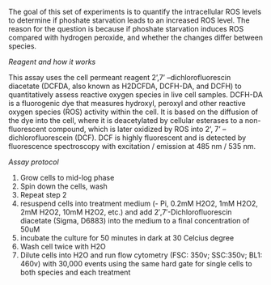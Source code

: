 The goal of this set of experiments is to quantify the intracellular ROS levels to determine if phoshate starvation leads to an increased ROS level. The reason for the question is because if phoshate starvation induces ROS compared with hydrogen peroxide, and whether the changes differ between species.

_Reagent and how it works_

This assay uses the cell permeant reagent 2’,7’ –dichlorofluorescin diacetate (DCFDA, also known as H2DCFDA, DCFH-DA, and DCFH) to quantitatively assess reactive oxygen species in live cell samples. DCFH-DA is a fluorogenic dye that measures hydroxyl, peroxyl and other reactive oxygen species (ROS) activity within the cell. It is based on the diffusion of the dye into the cell, where it is deacetylated by cellular esterases to a non-fluorescent compound, which is later oxidized by ROS into 2’, 7’ –dichlorofluorescein (DCF). DCF is highly fluorescent and is detected by fluorescence spectroscopy with excitation / emission at 485 nm / 535 nm.

_Assay protocol_

1. Grow cells to mid-log phase
2. Spin down the cells, wash
3. Repeat step 2
4. resuspend cells into treatment medium (- Pi, 0.2mM H2O2, 1mM H2O2, 2mM H2O2, 10mM H2O2, etc.) and add 2′,7′-Dichlorofluorescin diacetate (Sigma, D6883) into the medium to a final concentration of 50uM
5. incubate the culture for 50 minutes in dark at 30 Celcius degree
6. Wash cell twice with H2O
7. Dilute cells into H2O and run flow cytometry (FSC: 350v; SSC:350v; BL1: 460v) with 30,000 events using the same hard gate for single cells to both species and each treatment


